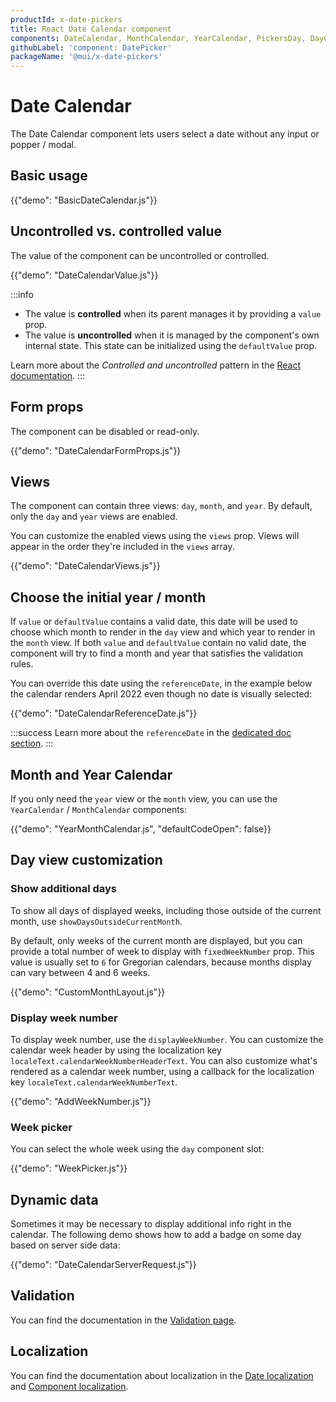 ```yaml
---
productId: x-date-pickers
title: React Date Calendar component
components: DateCalendar, MonthCalendar, YearCalendar, PickersDay, DayCalendarSkeleton
githubLabel: 'component: DatePicker'
packageName: '@mui/x-date-pickers'
---
```


# Date Calendar

<p class="description">The Date Calendar component lets users select a date without any input or popper / modal.</p>

## Basic usage

{{"demo": "BasicDateCalendar.js"}}

## Uncontrolled vs. controlled value

The value of the component can be uncontrolled or controlled.

{{"demo": "DateCalendarValue.js"}}

:::info

- The value is **controlled** when its parent manages it by providing a `value` prop.
- The value is **uncontrolled** when it is managed by the component's own internal state. This state can be initialized using the `defaultValue` prop.

Learn more about the _Controlled and uncontrolled_ pattern in the [React documentation](https://react.dev/learn/sharing-state-between-components#controlled-and-uncontrolled-components).
:::

## Form props

The component can be disabled or read-only.

{{"demo": "DateCalendarFormProps.js"}}

## Views

The component can contain three views: `day`, `month`, and `year`.
By default, only the `day` and `year` views are enabled.

You can customize the enabled views using the `views` prop.
Views will appear in the order they're included in the `views` array.

{{"demo": "DateCalendarViews.js"}}

## Choose the initial year / month

If `value` or `defaultValue` contains a valid date, this date will be used to choose which month to render in the `day` view and which year to render in the `month` view.
If both `value` and `defaultValue` contain no valid date, the component will try to find a month and year that satisfies the validation rules.

You can override this date using the `referenceDate`, in the example below the calendar renders April 2022 even though no date is visually selected:

{{"demo": "DateCalendarReferenceDate.js"}}

:::success
Learn more about the `referenceDate` in the [dedicated doc section](/x/react-date-pickers/base-concepts/#reference-date-when-no-value-is-defined).
:::

## Month and Year Calendar

If you only need the `year` view or the `month` view, you can use the `YearCalendar` / `MonthCalendar` components:

{{"demo": "YearMonthCalendar.js", "defaultCodeOpen": false}}

## Day view customization

### Show additional days

To show all days of displayed weeks, including those outside of the current month, use `showDaysOutsideCurrentMonth`.

By default, only weeks of the current month are displayed, but you can provide a total number of week to display with `fixedWeekNumber` prop.
This value is usually set to `6` for Gregorian calendars, because months display can vary between 4 and 6 weeks.

{{"demo": "CustomMonthLayout.js"}}

### Display week number

To display week number, use the `displayWeekNumber`.
You can customize the calendar week header by using the localization key `localeText.calendarWeekNumberHeaderText`.
You can also customize what's rendered as a calendar week number, using a callback for the localization key `localeText.calendarWeekNumberText`.

{{"demo": "AddWeekNumber.js"}}

### Week picker

You can select the whole week using the `day` component slot:

{{"demo": "WeekPicker.js"}}

## Dynamic data

Sometimes it may be necessary to display additional info right in the calendar.
The following demo shows how to add a badge on some day based on server side data:

{{"demo": "DateCalendarServerRequest.js"}}

## Validation

You can find the documentation in the [Validation page](/x/react-date-pickers/validation/).

## Localization

You can find the documentation about localization in the [Date localization](/x/react-date-pickers/adapters-locale/) and [Component localization](/x/react-date-pickers/localization/).
